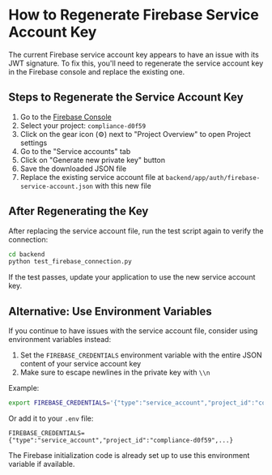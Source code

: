# How to Regenerate Firebase Service Account Key

The current Firebase service account key appears to have an issue with its JWT signature. To fix this, you'll need to regenerate the service account key in the Firebase console and replace the existing one.

## Steps to Regenerate the Service Account Key

1. Go to the [Firebase Console](https://console.firebase.google.com/)
2. Select your project: `compliance-d0f59`
3. Click on the gear icon (⚙️) next to "Project Overview" to open Project settings
4. Go to the "Service accounts" tab
5. Click on "Generate new private key" button
6. Save the downloaded JSON file
7. Replace the existing service account file at `backend/app/auth/firebase-service-account.json` with this new file

## After Regenerating the Key

After replacing the service account file, run the test script again to verify the connection:

```bash
cd backend
python test_firebase_connection.py
```

If the test passes, update your application to use the new service account key.

## Alternative: Use Environment Variables

If you continue to have issues with the service account file, consider using environment variables instead:

1. Set the `FIREBASE_CREDENTIALS` environment variable with the entire JSON content of your service account key
2. Make sure to escape newlines in the private key with `\\n`

Example:

```bash
export FIREBASE_CREDENTIALS='{"type":"service_account","project_id":"compliance-d0f59",...}'
```

Or add it to your `.env` file:

```
FIREBASE_CREDENTIALS={"type":"service_account","project_id":"compliance-d0f59",...}
```

The Firebase initialization code is already set up to use this environment variable if available.
